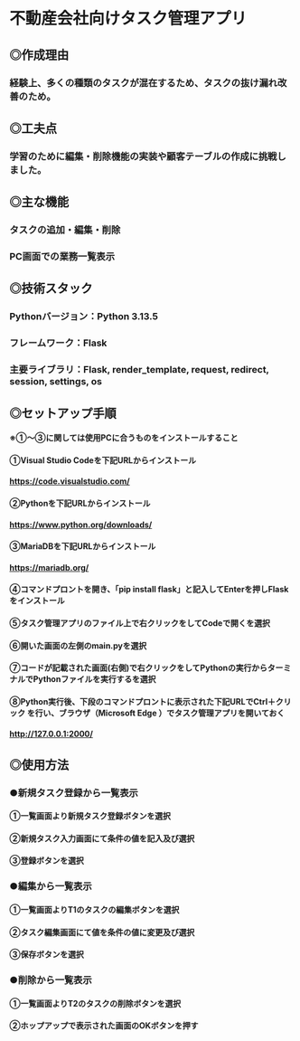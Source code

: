 # 不動産会社向けタスク管理アプリ
## ◎作成理由
### 経験上、多くの種類のタスクが混在するため、タスクの抜け漏れ改善のため。
##
## ◎工夫点
### 学習のために編集・削除機能の実装や顧客テーブルの作成に挑戦しました。
## 
## ◎主な機能
### タスクの追加・編集・削除
### PC画面での業務一覧表示
## 
## ◎技術スタック
### Pythonバージョン：Python 3.13.5
### フレームワーク：Flask
### 主要ライブラリ：Flask, render_template, request, redirect, session, settings, os
## 
## ◎セットアップ手順
#### ※①～③に関しては使用PCに合うものをインストールすること 
#### ①Visual Studio Codeを下記URLからインストール 
####  https://code.visualstudio.com/ 
#### ②Pythonを下記URLからインストール 
####  https://www.python.org/downloads/ 
#### ③MariaDBを下記URLからインストール 
####  https://mariadb.org/ 
#### ④コマンドプロントを開き、「pip install flask」と記入してEnterを押しFlaskをインストール 
#### ⑤タスク管理アプリのファイル上で右クリックをしてCodeで開くを選択 
#### ⑥開いた画面の左側のmain.pyを選択 
#### ⑦コードが記載された画面(右側)で右クリックをしてPythonの実行からターミナルでPythonファイルを実行するを選択 
#### ⑧Python実行後、下段のコマンドプロントに表示された下記URLでCtrl＋クリック を行い、ブラウザ（Microsoft Edge ）でタスク管理アプリを開いておく
#### http://127.0.0.1:2000/ 
## 
## ◎使用方法
### ●新規タスク登録から一覧表示 
#### ①一覧画面より新規タスク登録ボタンを選択 
#### ②新規タスク入力画面にて条件の値を記入及び選択 
#### ③登録ボタンを選択 
### ●編集から一覧表示 
#### ①一覧画面よりT1のタスクの編集ボタンを選択 
#### ②タスク編集画面にて値を条件の値に変更及び選択 
#### ③保存ボタンを選択 
### ●削除から一覧表示 
#### ①一覧画面よりT2のタスクの削除ボタンを選択 
#### ②ホップアップで表示された画面のOKボタンを押す 

   
